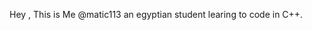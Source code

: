 Hey , This is Me @matic113 an egyptian student learing to code in  C++.
<!---
matic113/matic113 is a ✨ special ✨ repository because its `README.md` (this file) appears on your GitHub profile.
You can click the Preview link to take a look at your changes.
--->
